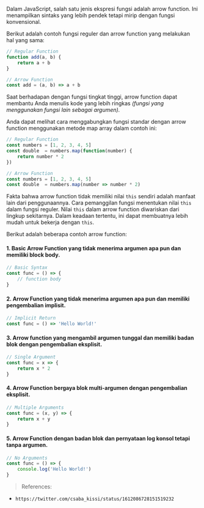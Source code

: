 Dalam JavaScript, salah satu jenis ekspresi fungsi adalah arrow function.
Ini menampilkan sintaks yang lebih pendek tetapi mirip dengan fungsi konvensional.

Berikut adalah contoh fungsi reguler dan arrow function yang melakukan hal yang sama:

```javascript
// Regular Function
function add(a, b) {
    return a + b
}

// Arrow Function
const add = (a, b) => a + b
```

Saat berhadapan dengan fungsi tingkat tinggi, arrow function dapat membantu Anda menulis kode yang lebih ringkas _(fungsi yang menggunakan fungsi lain sebagai argumen)._

Anda dapat melihat cara menggabungkan fungsi standar dengan arrow function menggunakan metode map array dalam contoh ini:

```javascript
// Regular Function
const numbers = [1, 2, 3, 4, 5]
const double  = numbers.map(function(number) {
    return number * 2
})

// Arrow Function
const numbers = [1, 2, 3, 4, 5]
const double  = numbers.map(number => number * 2)
```

Fakta bahwa arrow function tidak memiliki nilai `this` sendiri adalah manfaat lain dari penggunaannya.
Cara pemanggilan fungsi menentukan nilai `this` dalam fungsi reguler.
Nilai `this` dalam arrow function diwariskan dari lingkup sekitarnya.
Dalam keadaan tertentu, ini dapat membuatnya lebih mudah untuk bekerja dengan `this`.

Berikut adalah beberapa contoh arrow function:

#### 1. Basic Arrow Function yang tidak menerima argumen apa pun dan memiliki block body.

```javascript
// Basic Syntax
const func = () => {
    // function body
}
```

#### 2. Arrow Function yang tidak menerima argumen apa pun dan memiliki pengembalian implisit.

```javascript
// Implicit Return
const func = () => 'Hello World!'
```
#### 3. Arrow function yang mengambil argumen tunggal dan memiliki badan blok dengan pengembalian eksplisit.

```javascript
// Single Argument
const func = x => {
    return x * 2
}
```

#### 4. Arrow Function bergaya blok multi-argumen dengan pengembalian eksplisit.

```javascript
// Multiple Arguments
const func = (x, y) => {
    return x + y
}
```

#### 5. Arrow Function dengan badan blok dan pernyataan log konsol tetapi tanpa argumen.

```javascript
// No Arguments
const func = () => {
    console.log('Hello World!')
}
```

> References:
- `https://twitter.com/csaba_kissi/status/1612086728151519232`